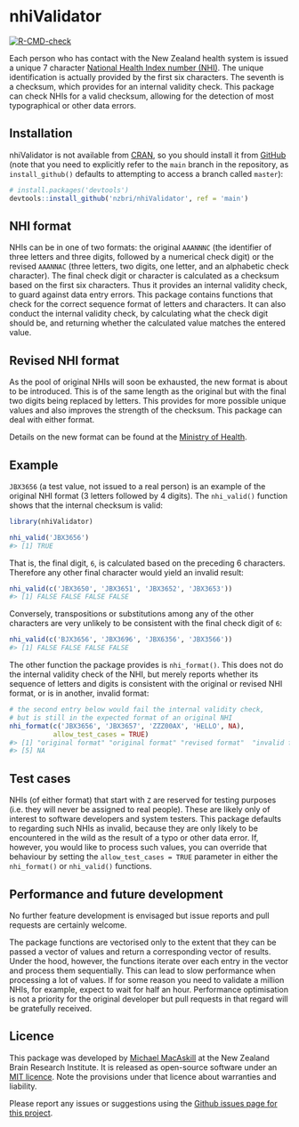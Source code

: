 
<!-- README.md is generated from README.Rmd. Please edit that file -->

# nhiValidator

<!-- badges: start -->

[![R-CMD-check](https://github.com/nzbri/nhiValidator/workflows/R-CMD-check/badge.svg)](https://github.com/nzbri/nhiValidator/actions)
<!-- badges: end -->

Each person who has contact with the New Zealand health system is issued
a unique 7 character [National Health Index number
(NHI)](https://www.health.govt.nz/our-work/health-identity/national-health-index/upcoming-changes-nhi-numbers).
The unique identification is actually provided by the first six
characters. The seventh is a checksum, which provides for an internal
validity check. This package can check NHIs for a valid checksum,
allowing for the detection of most typographical or other data errors.

## Installation

nhiValidator is not available from [CRAN](https://CRAN.R-project.org),
so you should install it from [GitHub](https://github.com/) (note that
you need to explicitly refer to the `main` branch in the repository, as
`install_github()` defaults to attempting to access a branch called
`master`):

``` r
# install.packages('devtools')
devtools::install_github('nzbri/nhiValidator', ref = 'main')
```

## NHI format

NHIs can be in one of two formats: the original `AAANNNC` (the
identifier of three letters and three digits, followed by a numerical
check digit) or the revised `AAANNAC` (three letters, two digits, one
letter, and an alphabetic check character). The final check digit or
character is calculated as a checksum based on the first six characters.
Thus it provides an internal validity check, to guard against data entry
errors. This package contains functions that check for the correct
sequence format of letters and characters. It can also conduct the
internal validity check, by calculating what the check digit should be,
and returning whether the calculated value matches the entered value.

## Revised NHI format

As the pool of original NHIs will soon be exhausted, the new format is
about to be introduced. This is of the same length as the original but
with the final two digits being replaced by letters. This provides for
more possible unique values and also improves the strength of the
checksum. This package can deal with either format.

Details on the new format can be found at the [Ministry of
Health](https://www.health.govt.nz/our-work/health-identity/national-health-index/upcoming-changes-nhi-numbers).

## Example

`JBX3656` (a test value, not issued to a real person) is an example of
the original NHI format (3 letters followed by 4 digits). The
`nhi_valid()` function shows that the internal checksum is valid:

``` r
library(nhiValidator)

nhi_valid('JBX3656')
#> [1] TRUE
```

That is, the final digit, `6`, is calculated based on the preceding 6
characters. Therefore any other final character would yield an invalid
result:

``` r
nhi_valid(c('JBX3650', 'JBX3651', 'JBX3652', 'JBX3653'))
#> [1] FALSE FALSE FALSE FALSE
```

Conversely, transpositions or substitutions among any of the other
characters are very unlikely to be consistent with the final check digit
of `6`:

``` r
nhi_valid(c('BJX3656', 'JBX3696', 'JBX6356', 'JBX3566'))
#> [1] FALSE FALSE FALSE FALSE
```

The other function the package provides is `nhi_format()`. This does not
do the internal validity check of the NHI, but merely reports whether
its sequence of letters and digits is consistent with the original or
revised NHI format, or is in another, invalid format:

``` r
# the second entry below would fail the internal validity check,
# but is still in the expected format of an original NHI
nhi_format(c('JBX3656', 'JBX3657', 'ZZZ00AX', 'HELLO', NA),
           allow_test_cases = TRUE)
#> [1] "original format" "original format" "revised format"  "invalid format" 
#> [5] NA
```

## Test cases

NHIs (of either format) that start with `Z` are reserved for testing
purposes (i.e. they will never be assigned to real people). These are
likely only of interest to software developers and system testers. This
package defaults to regarding such NHIs as invalid, because they are
only likely to be encountered in the wild as the result of a typo or
other data error. If, however, you would like to process such values,
you can override that behaviour by setting the `allow_test_cases = TRUE`
parameter in either the `nhi_format()` or `nhi_valid()` functions.

## Performance and future development

No further feature development is envisaged but issue reports and pull
requests are certainly welcome.

The package functions are vectorised only to the extent that they can be
passed a vector of values and return a corresponding vector of results.
Under the hood, however, the functions iterate over each entry in the
vector and process them sequentially. This can lead to slow performance
when processing a lot of values. If for some reason you need to validate
a million NHIs, for example, expect to wait for half an hour.
Performance optimisation is not a priority for the original developer
but pull requests in that regard will be gratefully received.

## Licence

This package was developed by [Michael
MacAskill](https://www.nzbri.org/people/macaskill/) at the New Zealand
Brain Research Institute. It is released as open-source software under
an [MIT licence](https://opensource.org/licenses/MIT). Note the
provisions under that licence about warranties and liability.

Please report any issues or suggestions using the [Github issues page
for this project](https://github.com/nzbri/nhiValidator/issues).
